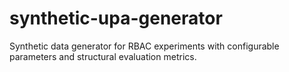 # synthetic-upa-generator
Synthetic data generator for RBAC experiments with configurable parameters and structural evaluation metrics.
